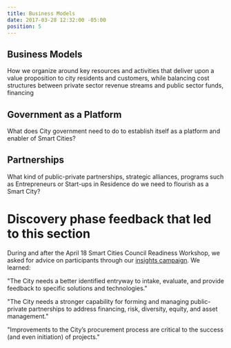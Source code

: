 ```yaml
---
title: Business Models
date: 2017-03-28 12:32:00 -05:00
position: 5
---
```


## Business Models

How we organize around key resources and activities that deliver upon a value proposition to city residents and customers, while balancing cost structures between private sector revenue streams and public sector funds, financing

## Government as a Platform

What does City government need to do to establish itself as a platform and enabler of Smart Cities?

## Partnerships

What kind of public-private partnerships, strategic alliances, programs such as Entrepreneurs or Start-ups in Residence do we need to flourish as a Smart City?

# Discovery phase feedback that led to this section

During and after the April 18 Smart Cities Council Readiness Workshop, we asked for advice on participants through our [insights campaign](http://insights.austintexas.gov/Austin/1001/insights). We learned:

"The City needs a better identified entryway to intake, evaluate, and provide feedback to specific solutions and technologies."

"The City needs a stronger capability for forming and managing public-private partnerships to address financing, risk, diversity, equity, and asset management."

"Improvements to the City’s procurement process are critical to the success (and even initiation) of projects."